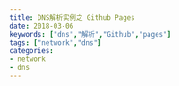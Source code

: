 ```yaml
---
title: DNS解析实例之 Github Pages
date: 2018-03-06
keywords: ["dns","解析","Github","pages"]
tags: ["network","dns"]
categories:
- network
- dns
---
```

